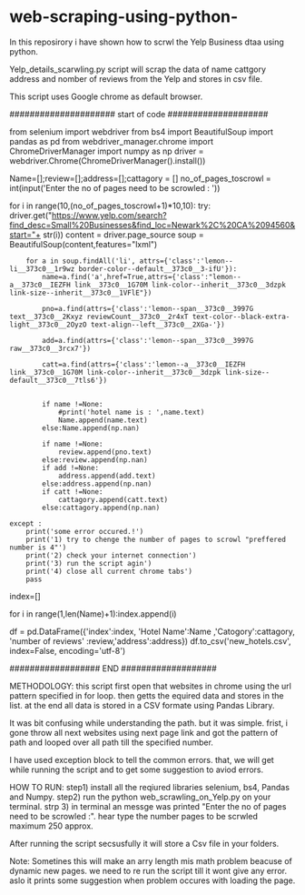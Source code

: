 # web-scraping-using-python-
In this reposirory i have shown how to scrwl the Yelp Business dtaa using python.

Yelp_details_scarwling.py script will scrap the data of name cattgory address and nomber of reviews from the Yelp and stores in csv file.

This script uses Google chrome as default browser.

##################### start of code ####################

from selenium import webdriver
from bs4 import BeautifulSoup
import pandas as pd
from webdriver_manager.chrome import ChromeDriverManager
import numpy as np
driver = webdriver.Chrome(ChromeDriverManager().install())

Name=[];review=[];address=[];cattagory = []
no_of_pages_toscrowl = int(input('Enter the no of pages need to be scrowled :  '))
 
for i in range(10,(no_of_pages_toscrowl+1)*10,10):
	try:
		driver.get("https://www.yelp.com/search?find_desc=Small%20Businesses&find_loc=Newark%2C%20CA%2094560&start="+ str(i))
		content = driver.page_source
		soup = BeautifulSoup(content,features="lxml")

		for a in soup.findAll('li', attrs={'class':'lemon--li__373c0__1r9wz border-color--default__373c0__3-ifU'}):
			name=a.find('a',href=True,attrs={'class':"lemon--a__373c0__IEZFH link__373c0__1G70M link-color--inherit__373c0__3dzpk link-size--inherit__373c0__1VFlE"})

			pno=a.find(attrs={'class':'lemon--span__373c0__3997G text__373c0__2Kxyz reviewCount__373c0__2r4xT text-color--black-extra-light__373c0__2OyzO text-align--left__373c0__2XGa-'})

			add=a.find(attrs={'class':'lemon--span__373c0__3997G raw__373c0__3rcx7'})

			catt=a.find(attrs={'class':'lemon--a__373c0__IEZFH link__373c0__1G70M link-color--inherit__373c0__3dzpk link-size--default__373c0__7tls6'})


			if name !=None:
				#print('hotel name is : ',name.text)
				Name.append(name.text)
			else:Name.append(np.nan)

			if name !=None:
				review.append(pno.text)
			else:review.append(np.nan)
			if add !=None:
				address.append(add.text)
			else:address.append(np.nan)
			if catt !=None:	
				cattagory.append(catt.text)
			else:cattagory.append(np.nan)
			
	except :
		print('some error occured.!')
		print('1) try to chenge the number of pages to scrowl "preffered number is 4"')
		print('2) check your internet connection')
		print('3) run the script agin')
		print('4) close all current chrome tabs')
		pass
index=[]

for i in range(1,len(Name)+1):index.append(i)

df = pd.DataFrame({'index':index, 'Hotel Name':Name ,'Catogory':cattagory, 'number of reviews' :review,'address':address}) 
df.to_csv('new_hotels.csv', index=False, encoding='utf-8')

##################  END  ###################

METHODOLOGY:
this script first open that websites in chrome using the url pattern specified in for loop.
then getts the equired data and stores in the list.
at the end all data is stored in a CSV formate using Pandas Library.

It was bit confusing while understanding the path. but it was simple.
frist, i gone throw all next websites using next page link and got the pattern of path and looped over all path till the specified number.

I have used exception block to tell the common errors. that, we will get while running the script and to get some suggestion to aviod errors.

HOW TO RUN:
step1) install all the reqiured libraries selenium, bs4, Pandas and Numpy.
step2) run the  python web_scrawling_on_Yelp.py on your terminal.
strp 3) in terminal an messge was printed "Enter the no of pages need to be scrowled :". hear type the number pages to be scrwled maximum 250 approx.

After running the script secsusfully it will store a Csv file in your folders.

Note:
Sometines this will make an arry length mis math problem beacuse of dynamic new pages. we need to re run the script till it wont give any error.
aslo it prints some suggestion when problem occures with loading the page.
